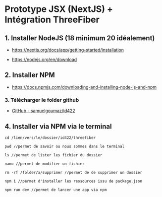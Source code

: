 # Prototype JSX (NextJS) + Intégration ThreeFiber

## 1. Installer NodeJS (18 minimum 20 idéalement)

- https://nextjs.org/docs/app/getting-started/installation

- https://nodejs.org/en/download

## 2. Installer NPM

- https://docs.npmjs.com/downloading-and-installing-node-js-and-npm

### 3. Télécharger le folder github

- [GitHub - samuelgoumaz/id422](https://github.com/samuelgoumaz/id422)

## 4. Installer via NPM via le terminal

```
cd /lien/vers/le/dossier/id422/threefiber
```

```
pwd //permet de savoir ou nous sommes dans le terminal
```

```
ls //permet de lister les fichier du dossier
```

```
nano //permet de modifier un fichier
```

```
rm -rf /folder/a/supprimer //permet de de supprimer un dossier
```

```
npm i //permet d'installer les ressources issu de package.json
```

```
npm run dev //permet de lancer une app via npm
```
